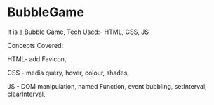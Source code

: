 # BubbleGame

It is a Bubble Game, Tech Used:- HTML, CSS, JS

Concepts Covered:

HTML- add Favicon,

CSS - media query, hover, colour, shades,

JS - DOM manipulation, named Function, event bubbling, setInterval, clearInterval,
